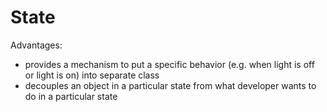 # State
Advantages:
- provides a mechanism to put a specific behavior (e.g. when light is off or light is on) into separate class
- decouples an object in a particular state from what developer wants to do in a particular state
